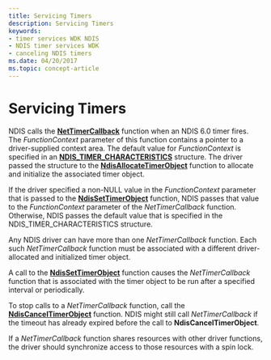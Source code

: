 ```yaml
---
title: Servicing Timers
description: Servicing Timers
keywords:
- timer services WDK NDIS
- NDIS timer services WDK
- canceling NDIS timers
ms.date: 04/20/2017
ms.topic: concept-article
---
```


# Servicing Timers





NDIS calls the [**NetTimerCallback**](/windows-hardware/drivers/ddi/ndis/nc-ndis-ndis_timer_function) function when an NDIS 6.0 timer fires. The *FunctionContext* parameter of this function contains a pointer to a driver-supplied context area. The default value for *FunctionContext* is specified in an [**NDIS\_TIMER\_CHARACTERISTICS**](/windows-hardware/drivers/ddi/ndis/ns-ndis-_ndis_timer_characteristics) structure. The driver passed the structure to the [**NdisAllocateTimerObject**](/windows-hardware/drivers/ddi/ndis/nf-ndis-ndisallocatetimerobject) function to allocate and initialize the associated timer object.

If the driver specified a non-NULL value in the *FunctionContext* parameter that is passed to the [**NdisSetTimerObject**](/windows-hardware/drivers/ddi/ndis/nf-ndis-ndissettimerobject) function, NDIS passes that value to the *FunctionContext* parameter of the *NetTimerCallback* function. Otherwise, NDIS passes the default value that is specified in the NDIS\_TIMER\_CHARACTERISTICS structure.

Any NDIS driver can have more than one *NetTimerCallback* function. Each such *NetTimerCallback* function must be associated with a different driver-allocated and initialized timer object.

A call to the [**NdisSetTimerObject**](/windows-hardware/drivers/ddi/ndis/nf-ndis-ndissettimerobject) function causes the *NetTimerCallback* function that is associated with the timer object to be run after a specified interval or periodically.

To stop calls to a *NetTimerCallback* function, call the [**NdisCancelTimerObject**](/windows-hardware/drivers/ddi/ndis/nf-ndis-ndiscanceltimerobject) function. NDIS might still call *NetTimerCallback* if the timeout has already expired before the call to **NdisCancelTimerObject**.

If a *NetTimerCallback* function shares resources with other driver functions, the driver should synchronize access to those resources with a spin lock.

 

